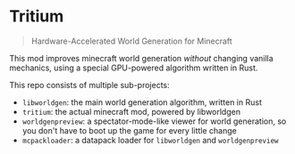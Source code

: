 # Tritium

> Hardware-Accelerated World Generation for Minecraft

This mod improves minecraft world generation *without* changing vanilla mechanics,
using a special GPU-powered algorithm written in Rust.

This repo consists of multiple sub-projects:

- `libworldgen`: the main world generation algorithm, written in Rust
- `tritium`: the actual minecraft mod, powered by libworldgen
- `worldgenpreview`: a spectator-mode-like viewer for world generation, so you don't have to boot up the game for every little change
- `mcpackloader`: a datapack loader for `libworldgen` and `worldgenpreview`
